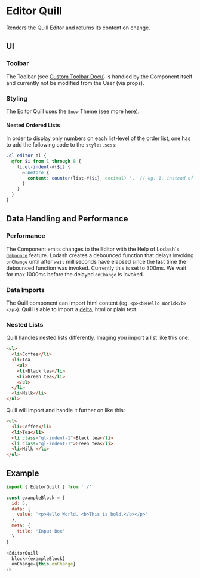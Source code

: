 # Editor Quill

Renders the Quill Editor and returns its content on change.

## UI

### Toolbar

The Toolbar (see [Custom Toolbar Docu](https://github.com/zenoamaro/react-quill#custom-toolbar)) is handled by the Component itself and currently not be modified from the User (via props).

### Styling

The Editor Quill uses the `Snow` Theme (see more [here](http://quilljs.com/docs/themes/#snow)).

#### Nested Ordered Lists
In order to display only numbers on each list-level of the order list, one has to add the following code to the `styles.scss`:

```scss
.ql-editor ol {
  @for $i from 1 through 8 {
    li.ql-indent-#{$i} {
      &:before {
        content: counter(list-#{$i}, decimal) '.' // eg. 1. instead of a.
      }
    }
  }
}
```

## Data Handling and Performance

### Performance

The Component emits changes to the Editor with the Help of Lodash's [`debounce`](https://lodash.com/docs/4.17.4#debounce) feature. Lodash creates a debounced function that delays invoking `onChange` until after `wait` milliseconds have elapsed since the last time the debounced function was invoked. Currently this is set to 300ms. We wait for max 1000ms before the delayed `onChange` is invoked.

### Data Imports

The Quill component can import html content (eg. `<p><b>Hello World</b></p>`). Quill is able to import a [delta](https://github.com/zenoamaro/react-quill#using-deltas), html or plain text.

### Nested Lists

Quill handles nested lists differently. Imaging you import a list like this one:

```html
<ul>
  <li>Coffee</li>
  <li>Tea
    <ul>
    <li>Black tea</li>
    <li>Green tea</li>
    </ul>
  </li>
  <li>Milk</li>
</ul>
```

Quill will import and handle it further on like this:

```html
<ul>
  <li>Coffee</li>
  <li>Tea</li>
  <li class="ql-indent-1">Black tea</li>
  <li class="ql-indent-1">Green tea</li>
  <li>Milk </li>
</ul>
```

## Example

```js
import { EditorQuill } from './'

const exampleBlock = {
  id: 5,
  data: {
    value: '<p>Hello World. <b>This is bold.</b></p>'
  },
  meta: {
    title: 'Input Box'
  }
}

<EditorQuill
  block={exampleBlock}
  onChange={this.onChange}
/>

```
